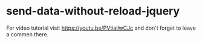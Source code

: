 # send-data-without-reload-jquery
For video tutorial visit https://youtu.be/PVtiailwCJc and don't forget to leave a commen there.
